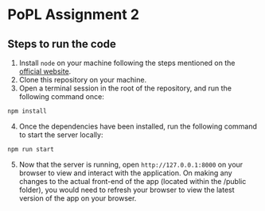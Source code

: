 # PoPL Assignment 2

## Steps to run the code

1. Install `node` on your machine following the steps mentioned on the [official website](https://nodejs.org/en/).
2. Clone this repository on your machine.
3. Open a terminal session in the root of the repository, and run the following command once:

```sh
npm install
```

4. Once the dependencies have been installed, run the following command to start the server locally:

```sh
npm run start
```

5. Now that the server is running, open `http://127.0.0.1:8000` on your browser to view and interact with the application. On making any changes to the actual front-end of the app (located within the /public folder), you would need to refresh your browser to view the latest version of the app on your browser.
